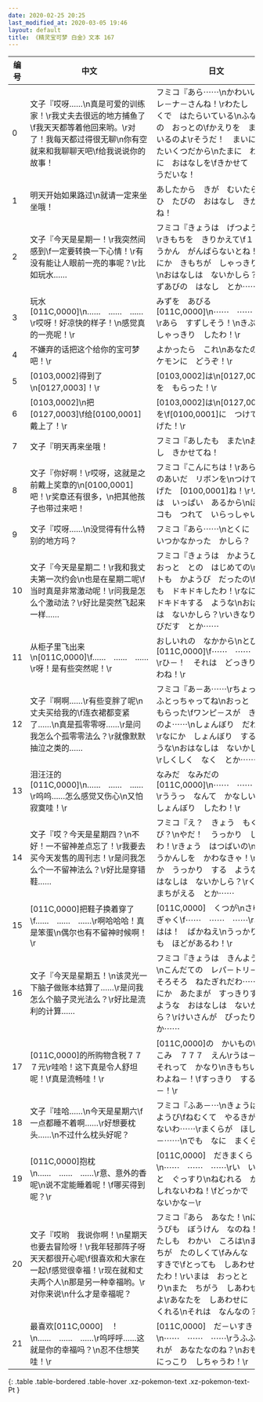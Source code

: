 ```yaml
---
date: 2020-02-25 20:25
last_modified_at: 2020-03-05 19:46
layout: default
title: 《精灵宝可梦 白金》文本 167
---
```

| 编号 | 中文 | 日文 |
| ---- | ---- | ---- |
| 0 | 文子『哎呀……\n真是可爱的训练家！\r我丈夫去很远的地方捕鱼了\f我天天都等着他回来哟。\r对了！我每天都过得很无聊\n你有空就来和我聊聊天吧\f给我说说你的故事！ | フミコ『あら⋯⋯\nかわいい　トレ－ナ－さんね！\rわたし　とおくで　はたらいている\nふなのりの　おっとの\fかえりを　まっているのよ\rそうだ！　まいにち　たいくつだから\nたまに　わたしに　おはなしを\fきかせて　ちょうだいな！ |
| 1 | 明天开始如果路过\n就请一定来坐坐哦！ | あしたから　きが　むいたら\nぜひ　たびの　おはなし　きかせてね！ |
| 2 | 文子『今天是星期一！\r我突然间感到\f一定要转换一下心情！\r有没有能让人眼前一亮的事呢？\r比如玩水…… | フミコ『きょうは　げつようび！\rきもちを　きりかえて\f１しゅうかん　がんばらないとね！\rなにか　きもちが　しゃっきりする\nおはなしは　ないかしら？\rみずあびの　はなし　とか⋯⋯ |
| 3 | 玩水[011C,0000]\n……　……　……\r哎呀！好凉快的样子！\n感觉真的一亮呢！\r | みずを　あびる　[011C,0000]\n⋯⋯　⋯⋯　⋯⋯\rあら　すずしそう！\nきぶんが　しゃっきり　したわ！\r |
| 4 | 不嫌弃的话把这个给你的宝可梦吧！\r | よかったら　これ\nあなたの　ポケモンに　どうぞ！\r |
| 5 | [0103,0002]得到了\n[0127,0003]！\r | [0103,0002]は\n[0127,0003]を　もらった！\r |
| 6 | [0103,0002]\n把[0127,0003]\f给[0100,0001]戴上了！\r | [0103,0002]は\n[0127,0003]を\f[0100,0001]に　つけて　あげた！\r |
| 7 | 文子『明天再来坐哦！ | フミコ『あしたも　また\nおはなし　きかせてね！ |
| 8 | 文子『你好啊！\r哎呀，这就是之前戴上奖章的\n[0100,0001]吧！\r奖章还有很多，\n把其他孩子也带过来吧！ | フミコ『こんにちは！\rあら　このあいだ　リボンを\nつけて　あげた　[0100,0001]ね！\rリボンは　いっぱい　あるから\nほかのコも　つれて　いらっしゃい！ |
| 9 | 文子『哎呀……\n没觉得有什么特别的地方吗？ | フミコ『あら⋯⋯\nとくに　おもいつかなかった　かしら？ |
| 10 | 文子『今天是星期二！\r我和我丈夫第一次约会\n也是在星期二呢\f当时真是非常激动呢！\r问我是怎么个激动法？\r好比是突然飞起来一样…… | フミコ『きょうは　かようび！\rおっと　との　はじめての\nデ－トも　かようび　だったの\fとても　ドキドキしたわ！\rなにか　ドキドキする　ような\nおはなしは　ないかしら？\rいきなり　とびだす　とか⋯⋯ |
| 11 | 从柜子里飞出来\n[011C,0000]\f……　……　……\r呀！是有些突然呢！\r | おしいれの　なかから\nとびだす　[011C,0000]\f⋯⋯　⋯⋯　⋯⋯\rひ－！　それは　どっきりするわね！\r |
| 12 | 文子『啊啊……\r有些变胖了呢\n丈夫买给我的\f连衣裙都变紧了……\n真是孤零零呀……\r是问我怎么个孤零零法么？\r就像默默抽泣之类的…… | フミコ『あ－あ⋯⋯\rちょっと　ふとっちゃってね\nおっと　から　もらった\fワンピ－スが　きついのよ⋯⋯\nしょんぼり　だわ⋯⋯\rなにか　しょんぼり　する　ような\nおはなしは　ないかしら？\rしくしく　なく　とか⋯⋯ |
| 13 | 泪汪汪的[011C,0000]\n……　……　……\r呜呜……怎么感觉又伤心\n又怕寂寞哇！\r | なみだ　なみだの　[011C,0000]\n⋯⋯　⋯⋯　⋯⋯\rううっ　なんて　かなしいの\nしょんぼり　したわ！\r |
| 14 | 文子『哎？今天是星期四？\n不好！一不留神差点忘了！\r我要去买今天发售的周刊志！\r是问我怎么个一不留神法么？\r好比是穿错鞋…… | フミコ『え？　きょう　もくようび？\nやだ！　うっかり　してたわ！\rきょう　はつばいの\nしゅうかんしを　かわなきゃ！\rなにか　うっかり　する　ような\nおはなしは　ないかしら？\rくつを　まちがえる　とか⋯⋯ |
| 15 | [011C,0000]把鞋子换着穿了\f……　……　……\r啊哈哈哈！真是笨蛋\n偶尔也有不留神时候啊！\r | [011C,0000]　くつが\nさゆう　ぎゃく\f⋯⋯　⋯⋯　⋯⋯\rあははは！　ばかねえ\nうっかり　にも　ほどがあるわ！\r |
| 16 | 文子『今天是星期五！\n该灵光一下脑子做账本结算了……\r是问我怎么个脑子灵光法么？\r好比是流利的计算…… | フミコ『きょうは　きんようび！\nこんだての　レパ－トリ－も\fそろそろ　ねたぎれだわ⋯⋯\rなにか　あたまが　すっきりする\nような　おはなしは　ないかしら？\rけいさんが　ぴったり　とか⋯⋯ |
| 17 | [011C,0000]的所购物含税７７７元\r哇哈！这下真是令人舒坦呢！\f真是流畅哇！\r | [011C,0000]の　かいもの\nぜいこみ　７７７　えん\rうは－！　それって　かなり\nきもちいい　わよね－！\fすっきり　するわ－！\r |
| 18 | 文子『哇哈……\n今天是星期六\f一点都睡不着啊……\r好想要枕头……\n不过什么枕头好呢？ | フミコ『ふあ－⋯\nきょうは　どようび\fねむくて　やるきが　でないわ⋯⋯\rまくらが　ほしいわ－⋯⋯\nでも　なに　まくら？ |
| 19 | [011C,0000]抱枕\n……　……　……\r意、意外的香呢\n说不定能睡着呢！\f哪买得到呢？\r | [011C,0000]　だきまくら\n⋯⋯　⋯⋯　⋯⋯\rい　いがいと　ぐっすり\nねむれる　かも　しれないわね！\fどっかで　かえないかな－\r |
| 20 | 文子『哎哟　我说你啊！\n星期天也要去冒险呀！\r我年轻那阵子呀天天都很开心呢\f很喜欢和大家在一起\f感觉很幸福！\r现在就和丈夫两个人\n那是另一种幸福哟。\r对你来说\n什么才是幸福呢？ | フミコ『あら　あなた！\nにちようびも　ぼうけん　なのね！\rわたしも　わかい　ころは\nまいにちが　たのしくて\fみんな　だいすきで\fとっても　しあわせだったわ！\rいまは　おっとと　ふたり\nまた　ちがう　しあわせなのよ\rあなたを　しあわせに　してくれる\nそれは　なんなの？ |
| 21 | 最喜欢[011C,0000]　！\n……　……　……\r呜呼呼……这就是你的幸福吗？\n忍不住想笑哇！\r | [011C,0000]　だ－いすき！\n⋯⋯　⋯⋯　⋯⋯\rうふふ　それが　あなたなのね？\nおもわず　にっこり　しちゃうわ！\r |
{: .table .table-bordered .table-hover .xz-pokemon-text .xz-pokemon-text-Pt }